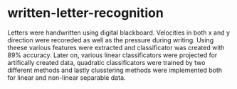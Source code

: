 # written-letter-recognition
Letters were handwritten using digital blackboard. Velocities in both x and y direction were recoreded as well as the pressure during writing. Using theese various features were extracted and classificator was created with 89% accuracy. Later on, various linear classificators were projected for artifically created data, quadratic classificators were trained by two different methods and lastly clusstering methods were implemented both for linear and non-linear separable data.
